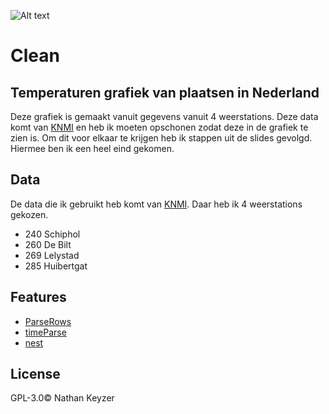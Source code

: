 ![Alt text](cover)
# Clean
## Temperaturen grafiek van plaatsen in Nederland

Deze grafiek is gemaakt vanuit gegevens vanuit 4 weerstations.
Deze data komt van [KNMI](http://projects.knmi.nl/klimatologie/uurgegevens/selectie.cgi) en heb ik moeten opschonen zodat deze in de grafiek te zien is. Om dit voor elkaar te krijgen heb ik stappen uit de slides gevolgd. Hiermee ben ik een heel eind gekomen.


## Data
De data die ik gebruikt heb komt van [KNMI](http://projects.knmi.nl/klimatologie/uurgegevens/selectie.cgi). Daar heb ik 4 weerstations gekozen.

* 240 Schiphol
* 260 De Bilt
* 269 Lelystad
* 285 Huibertgat

## Features
* [ParseRows](https://github.com/d3/d3-dsv#csvParseRows)
*  [timeParse](https://github.com/d3/d3-time-format#timeParse)
*  [nest](https://github.com/d3/d3-collection/blob/master/README.md#nest)

## License
GPL-3.0&copy; Nathan Keyzer

[cover]: preview.png
